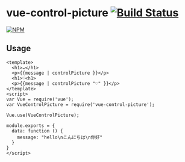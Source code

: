 vue-control-picture [![Build Status](https://travis-ci.org/yasslab/vue-control-picture.svg?branch=master)](https://travis-ci.org/yasslab/vue-control-picture)
=============

[![NPM](https://nodei.co/npm/vue-control-picture.png)](https://www.npmjs.com/package/vue-control-picture)

Usage
-----

```vue
<template>
  <h1>↵</h1>
  <p>{{message | controlPicture }}</p>
  <h1>♡<h1>
  <p>{{message | controlPicture "♡" }}</p>
</template>
<script>
var Vue = require('vue');
var VueControlPicture = require('vue-control-picture');

Vue.use(VueControlPicture);

module.exports = {
  data: function () {
    message: "hello\nこんにちは\n你好"
  }
}
</script>
```
